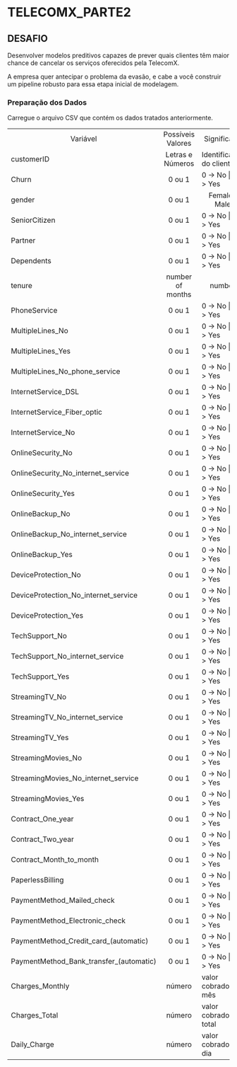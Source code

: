 # TELECOMX_PARTE2

## DESAFIO
Desenvolver modelos preditivos capazes de prever quais clientes têm maior chance de cancelar os serviços oferecidos pela TelecomX.

A empresa quer antecipar o problema da evasão, e cabe a você construir um pipeline robusto para essa etapa inicial de modelagem.

### Preparação dos Dados
Carregue o arquivo CSV que contém os dados tratados anteriormente. 
<table>
 <tr><td align=center>Variável</td><td align=center>Possíveis Valores</td><td align=center>Significado</td></tr>
 <tr><td>customerID</td><td align=center>Letras e Números</td><td>Identificador do cliente</td></tr>
 
 <tr><td>Churn</td><td align=center>0 ou 1</td><td>0 -> No | 1 -> Yes</td></tr>
 
 <tr><td>gender</td><td align=center>0 ou 1</td><td align=center>Female | Male</td></tr>
  
 <tr><td>SeniorCitizen</td><td align=center>0 ou 1</td><td>0 -> No | 1 -> Yes</td></tr>

 <tr><td>Partner</td><td align=center>0 ou 1</td><td>0 -> No | 1 -> Yes</td></tr>
 
 <tr><td>Dependents</td><td align=center>0 ou 1</td><td>0 -> No | 1 -> Yes</td></tr>
 
 <tr><td>tenure</td><td align=center>number of months</td><td align=center>number</td></tr>

 <tr><td>PhoneService</td><td align=center>0 ou 1</td><td>0 -> No | 1 -> Yes</td></tr>
 
 <tr><td>MultipleLines_No</td><td align=center>0 ou 1</td><td>0 -> No | 1 -> Yes</td></tr>
 <tr><td>MultipleLines_Yes</td><td align=center>0 ou 1</td><td>0 -> No | 1 -> Yes</td></tr>
 <tr><td>MultipleLines_No_phone_service</td><td align=center>0 ou 1</td><td>0 -> No | 1 -> Yes</td></tr>

 <tr><td>InternetService_DSL</td><td align=center>0 ou 1</td><td>0 -> No | 1 -> Yes</td></tr>
 <tr><td>InternetService_Fiber_optic</td><td align=center>0 ou 1</td><td>0 -> No | 1 -> Yes</td></tr>
 <tr><td>InternetService_No</td><td align=center>0 ou 1</td><td>0 -> No | 1 -> Yes</td></tr>
 
 <tr><td>OnlineSecurity_No</td><td align=center>0 ou 1</td><td>0 -> No | 1 -> Yes</td></tr>
 <tr><td>OnlineSecurity_No_internet_service</td><td align=center>0 ou 1</td><td>0 -> No | 1 -> Yes</td></tr>
 <tr><td>OnlineSecurity_Yes</td><td align=center>0 ou 1</td><td>0 -> No | 1 -> Yes</td></tr>

 <tr><td>OnlineBackup_No</td><td align=center>0 ou 1</td><td>0 -> No | 1 -> Yes</td></tr>
 <tr><td>OnlineBackup_No_internet_service</td><td align=center>0 ou 1</td><td>0 -> No | 1 -> Yes</td></tr>
 <tr><td>OnlineBackup_Yes</td><td align=center>0 ou 1</td><td>0 -> No | 1 -> Yes</td></tr>

 <tr><td>DeviceProtection_No</td><td align=center>0 ou 1</td><td>0 -> No | 1 -> Yes</td></tr>
 <tr><td>DeviceProtection_No_internet_service</td><td align=center>0 ou 1</td><td>0 -> No | 1 -> Yes</td></tr>
 <tr><td>DeviceProtection_Yes</td><td align=center>0 ou 1</td><td>0 -> No | 1 -> Yes</td></tr>

 <tr><td>TechSupport_No</td><td align=center>0 ou 1</td><td>0 -> No | 1 -> Yes</td></tr>
 <tr><td>TechSupport_No_internet_service</td><td align=center>0 ou 1</td><td>0 -> No | 1 -> Yes</td></tr>
 <tr><td>TechSupport_Yes</td><td align=center>0 ou 1</td><td>0 -> No | 1 -> Yes</td></tr>

 <tr><td>StreamingTV_No</td><td align=center>0 ou 1</td><td>0 -> No | 1 -> Yes</td></tr>
 <tr><td>StreamingTV_No_internet_service</td><td align=center>0 ou 1</td><td>0 -> No | 1 -> Yes</td></tr>
 <tr><td>StreamingTV_Yes</td><td align=center>0 ou 1</td><td>0 -> No | 1 -> Yes</td></tr> 

 <tr><td>StreamingMovies_No</td><td align=center>0 ou 1</td><td>0 -> No | 1 -> Yes</td></tr>
 <tr><td>StreamingMovies_No_internet_service</td><td align=center>0 ou 1</td><td>0 -> No | 1 -> Yes</td></tr>
 <tr><td>StreamingMovies_Yes</td><td align=center>0 ou 1</td><td>0 -> No | 1 -> Yes</td></tr> 

 <tr><td>Contract_One_year</td><td align=center>0 ou 1</td><td>0 -> No | 1 -> Yes</td></tr>
 <tr><td>Contract_Two_year</td><td align=center>0 ou 1</td><td>0 -> No | 1 -> Yes</td></tr>
 <tr><td>Contract_Month_to_month</td><td align=center>0 ou 1</td><td>0 -> No | 1 -> Yes</td></tr> 

 <tr><td>PaperlessBilling</td><td align=center>0 ou 1</td><td>0 -> No | 1 -> Yes</td></tr>

 <tr><td>PaymentMethod_Mailed_check</td><td align=center>0 ou 1</td><td>0 -> No | 1 -> Yes</td></tr>
 <tr><td>PaymentMethod_Electronic_check</td><td align=center>0 ou 1</td><td>0 -> No | 1 -> Yes</td></tr>
 <tr><td>PaymentMethod_Credit_card_(automatic)</td><td align=center>0 ou 1</td><td>0 -> No | 1 -> Yes</td></tr> 
 <tr><td>PaymentMethod_Bank_transfer_(automatic)</td><td align=center>0 ou 1</td><td>0 -> No | 1 -> Yes</td></tr> 

 <tr><td>Charges_Monthly</td><td align=center>número</td><td>valor cobrado por mês</td></tr>
 <tr><td>Charges_Total</td><td align=center>número</td><td>valor cobrado no total</td></tr>
 <tr><td>Daily_Charge</td><td align=center>número</td><td>valor cobrado por dia</td></tr>

 
  
</table>
